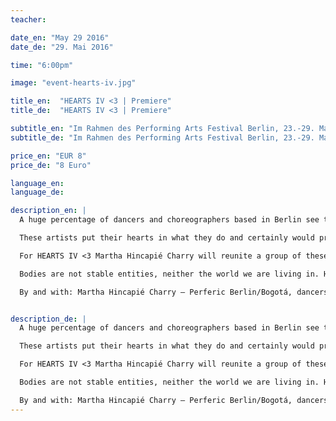 ```yaml
---
teacher:

date_en: "May 29 2016"
date_de: "29. Mai 2016"

time: "6:00pm"

image: "event-hearts-iv.jpg"

title_en:  "HEARTS IV <3 | Premiere"
title_de:  "HEARTS IV <3 | Premiere"

subtitle_en: "Im Rahmen des Performing Arts Festival Berlin, 23.-29. Mai 2016"
subtitle_de: "Im Rahmen des Performing Arts Festival Berlin, 23.-29. Mai 2016"

price_en: "EUR 8"
price_de: "8 Euro"

language_en:
language_de:

description_en: |
  A huge percentage of dancers and choreographers based in Berlin see themselves forced to apply to the Hartz IV support offered by the German government to cover their basic needs.

  These artists put their hearts in what they do and certainly would prefer to work hard in their field than to depend on this.

  For HEARTS IV <3 Martha Hincapié Charry will reunite a group of these dancers and choregraphers in the Urbanraum to meet in an intimate an close dialogue with the public, followed by an open air physical encounter where they will make, through movement, a reflection about their bodies and their actual state.

  Bodies are not stable entities, neither the world we are living in. HEARTS IV <3 will open spaces for subjective notions about the relationship between self, society and body, looking to assess politics in regards to identity and action, constituting a human community.

  By and with: Martha Hincapié Charry – Perferic Berlin/Bogotá, dancers and choreographers based in Berlin.


description_de: |
  A huge percentage of dancers and choreographers based in Berlin see themselves forced to apply to the Hartz IV support offered by the German government to cover their basic needs.

  These artists put their hearts in what they do and certainly would prefer to work hard in their field than to depend on this.

  For HEARTS IV <3 Martha Hincapié Charry will reunite a group of these dancers and choregraphers in the Urbanraum to meet in an intimate an close dialogue with the public, followed by an open air physical encounter where they will make, through movement, a reflection about their bodies and their actual state.

  Bodies are not stable entities, neither the world we are living in. HEARTS IV <3 will open spaces for subjective notions about the relationship between self, society and body, looking to assess politics in regards to identity and action, constituting a human community.

  By and with: Martha Hincapié Charry – Perferic Berlin/Bogotá, dancers and choreographers based in Berlin.
---
```

